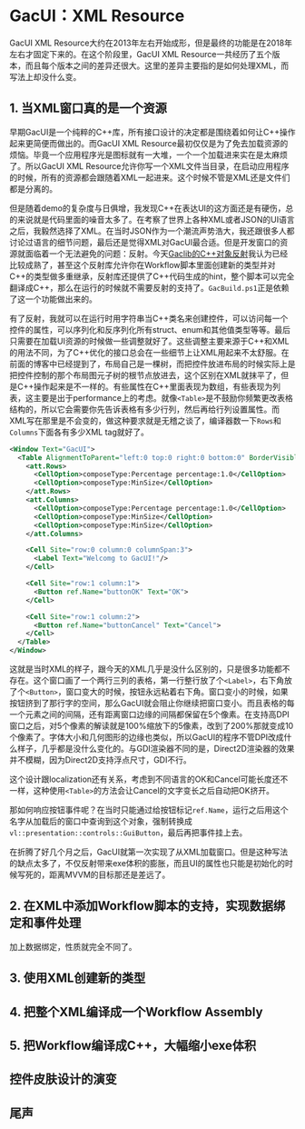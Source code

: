 # GacUI：XML Resource

GacUI XML Resource大约在2013年左右开始成形，但是最终的功能是在2018年左右才固定下来的。在这个阶段里，GacUI XML Resource一共经历了五个版本，而且每个版本之间的差异还很大。这里的差异主要指的是如何处理XML，而写法上却没什么变。

## 1. 当XML窗口真的是一个资源

早期GacUI是一个纯粹的C++库，所有接口设计的决定都是围绕着如何让C++操作起来更简便而做出的。而GacUI XML Resource最初仅仅是为了免去加载资源的烦恼。毕竟一个应用程序光是图标就有一大堆，一个一个加载进来实在是太麻烦了。所以GacUI XML Resource允许你写一个XML文件当目录，在启动应用程序的时候，所有的资源都会跟随着XML一起进来。这个时候不管是XML还是文件们都是分离的。

但是随着demo的复杂度与日俱增，我发现C++在表达UI的这方面还是有硬伤，总的来说就是代码里面的噪音太多了。在考察了世界上各种XML或者JSON的UI语言之后，我毅然选择了XML。在当时JSON作为一个潮流声势浩大，我还跟很多人都讨论过语言的细节问题，最后还是觉得XML对GacUI最合适。但是开发窗口的资源就面临着一个无法避免的问题：反射。今天[Gaclib的C++对象反射](https://github.com/vczh-libraries/VlppReflection)我认为已经比较成熟了，甚至这个反射库允许你在Workflow脚本里面创建新的类型并对C++的类型做多重继承，反射库还提供了C++代码生成的hint，整个脚本可以完全翻译成C++，那么在运行的时候就不需要反射的支持了。`GacBuild.ps1`正是依赖了这一个功能做出来的。

有了反射，我就可以在运行时用字符串当C++类名来创建控件，可以访问每一个控件的属性，可以序列化和反序列化所有struct、enum和其他值类型等等。最后只需要在加载UI资源的时候做一些调整就好了。这些调整主要来源于C++和XML的用法不同，为了C++优化的接口总会在一些细节上让XML用起来不太舒服。在前面的博客中已经提到了，布局自己是一棵树，而把控件放进布局的时候实际上是把控件控制的那个布局图元子树的根节点放进去，这个区别在XML就抹平了，但是C++操作起来是不一样的。有些属性在C++里面表现为数组，有些表现为列表，这主要是出于performance上的考虑。就像`<Table>`是不鼓励你频繁更改表格结构的，所以它会需要你先告诉表格有多少行列，然后再给行列设置属性。而XML写在那里是不会变的，做这种要求就是无稽之谈了，编译器数一下`Rows`和`Columns`下面各有多少XML tag就好了。

```XML
<Window Text="GacUI">
  <Table AlignmentToParent="left:0 top:0 right:0 bottom:0" BorderVisible="true" CellPadding="5" MinSizeLimitation="LimitToElementAndChildren">
    <att.Rows>
      <CellOption>composeType:Percentage percentage:1.0</CellOption>
      <CellOption>composeType:MinSize</CellOption>
    </att.Rows>
    <att.Columns>
      <CellOption>composeType:Percentage percentage:1.0</CellOption>
      <CellOption>composeType:MinSize</CellOption>
      <CellOption>composeType:MinSize</CellOption>
    </att.Columns>

    <Cell Site="row:0 column:0 columnSpan:3">
      <Label Text="Welcomg to GacUI!"/>
    </Cell>

    <Cell Site="row:1 column:1">
      <Button ref.Name="buttonOK" Text="OK">
    </Cell>

    <Cell Site="row:1 column:2">
      <Button ref.Name="buttonCancel" Text="Cancel">
    </Cell>
  </Table>
</Window>
```

这就是当时XML的样子，跟今天的XML几乎是没什么区别的，只是很多功能都不存在。这个窗口画了一个两行三列的表格，第一行整行放了个`<Label>`，右下角放了个`<Button>`，窗口变大的时候，按钮永远粘着右下角。窗口变小的时候，如果按钮挤到了那行字的空间，那么GacUI就会阻止你继续把窗口变小。而且表格的每一个元素之间的间隔，还有距离窗口边缘的间隔都保留在5个像素。在支持高DPI窗口之后，对5个像素的解读就是100%缩放下的5像素，改到了200%那就变成10个像素了。字体大小和几何图形的边缘也类似，所以GacUI的程序不管DPI改成什么样子，几乎都是没什么变化的。与GDI渲染器不同的是，Direct2D渲染器的效果并不模糊，因为Direct2D支持浮点尺寸，GDI不行。

这个设计跟localization还有关系，考虑到不同语言的OK和Cancel可能长度还不一样，这种使用`<Table>`的方法会让Cancel的文字变长之后自动把OK挤开。

那如何响应按钮事件呢？在当时只能通过给按钮标记`ref.Name`，运行之后用这个名字从加载后的窗口中查询到这个对象，强制转换成`vl::presentation::controls::GuiButton`，最后再把事件挂上去。

在折腾了好几个月之后，GacUI就第一次实现了从XML加载窗口。但是这种写法的缺点太多了，不仅反射带来exe体积的膨胀，而且UI的属性也只能是初始化的时候写死的，距离MVVM的目标那还是差远了。

## 2. 在XML中添加Workflow脚本的支持，实现数据绑定和事件处理

加上数据绑定，性质就完全不同了。

## 3. 使用XML创建新的类型

## 4. 把整个XML编译成一个Workflow Assembly

## 5. 把Workflow编译成C++，大幅缩小exe体积

## 控件皮肤设计的演变

## 尾声
